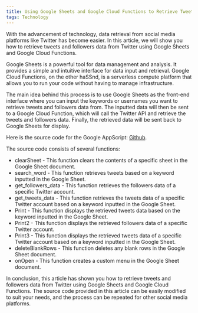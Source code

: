 ```yaml
---
title: Using Google Sheets and Google Cloud Functions to Retrieve Tweets and Followers Data from TwitterS
tags: Technology
---
```



With the advancement of technology, data retrieval from social media platforms like Twitter has become easier. In this article, we will show you how to retrieve tweets and followers data from Twitter using Google Sheets and Google Cloud Functions.

Google Sheets is a powerful tool for data management and analysis. It provides a simple and intuitive interface for data input and retrieval. Google Cloud Functions, on the other haSSnd, is a serverless compute platform that allows you to run your code without having to manage infrastructure.

The main idea behind this process is to use Google Sheets as the front-end interface where you can input the keywords or usernames you want to retrieve tweets and followers data from. The inputted data will then be sent to a Google Cloud Function, which will call the Twitter API and retrieve the tweets and followers data. Finally, the retrieved data will be sent back to Google Sheets for display.

Here is the source code for the Google AppScript: [Github](https://github.com/byambaa1982/get_tweets_using_google_cloud).

The source code consists of several functions:

- clearSheet - This function clears the contents of a specific sheet in the Google Sheet document.
- search_word - This function retrieves tweets based on a keyword inputted in the Google Sheet.
- get_followers_data - This function retrieves the followers data of a specific Twitter account.
- get_tweets_data - This function retrieves the tweets data of a specific Twitter account based on a keyword inputted in the Google Sheet.
- Print - This function displays the retrieved tweets data based on the keyword inputted in the Google Sheet.
- Print2 - This function displays the retrieved followers data of a specific Twitter account.
- Print3 - This function displays the retrieved tweets data of a specific Twitter account based on a keyword inputted in the Google Sheet.
- deleteBlankRows - This function deletes any blank rows in the Google Sheet document.
- onOpen - This function creates a custom menu in the Google Sheet document.

In conclusion, this article has shown you how to retrieve tweets and followers data from Twitter using Google Sheets and Google Cloud Functions. The source code provided in this article can be easily modified to suit your needs, and the process can be repeated for other social media platforms.